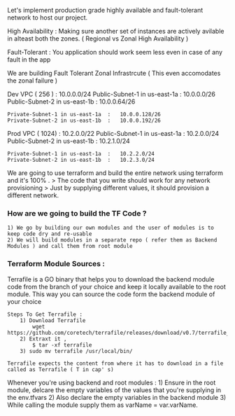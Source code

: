 Let's implement production grade highly available and fault-tolerant network to host our project.

High Availability : Making sure another set of instances are actively avilable in alteast both the zones. ( Regional vs Zonal High Availability )

Fault-Tolerant : You application should work seem less even in case of any fault in the app

We are building Fault Tolerant Zonal Infrastrcute ( This even accomodates the zonal failure )


Dev VPC  ( 256 )                    :   10.0.0.0/24
    Public-Subnet-1 in us-east-1a   :   10.0.0.0/26
    Public-Subnet-2 in us-east-1b   :   10.0.0.64/26

    Private-Subnet-1 in us-east-1a  :   10.0.0.128/26
    Private-Subnet-2 in us-east-1b  :   10.0.0.192/26	

Prod VPC ( 1024)                    :   10.2.0.0/22
    Public-Subnet-1 in us-east-1a   :   10.2.0.0/24	
    Public-Subnet-2 in us-east-1b   :   10.2.1.0/24

    Private-Subnet-1 in us-east-1a  :   10.2.2.0/24	
    Private-Subnet-2 in us-east-1b  :   10.2.3.0/24	


We are going to use terraform and build the entire network using terraform and it's 100% .
    > The code that you write should work for any network provisioning
    > Just by supplying different values, it should provision a different network.

### How are we going to build the TF Code ?
    1) We go by building our own modules and the user of modules is to keep code dry and re-usable
    2) We will build modules in a separate repo ( refer them as Backend Modules ) and call them from root module


### Terraform Module Sources : 


Terrafile is a GO binary that helps you to download the backend module code from the branch of your choice and keep it locally available to the root module. This way you can source the code form the backend module of your choice

    Steps To Get Terrafile : 
        1) Download Terrafile 
            wget https://github.com/coretech/terrafile/releases/download/v0.7/terrafile_0.7_Linux_i386.tar.gz
        2) Extraxt it , 
            $ tar -xf terrafile
        3) sudo mv terrafile /usr/local/bin/
    
    Terrafile expects the content from where it has to download in a file called as Terrafile ( T in cap' s)

Whenever you're using backend and root modules :
    1) Ensure in the root module, delcare the empty variables of the values that you're supplying in the env.tfvars 
    2) Also declare the empty variables in the backend module 
    3) While calling the module supply them as varName = var.varName.
    